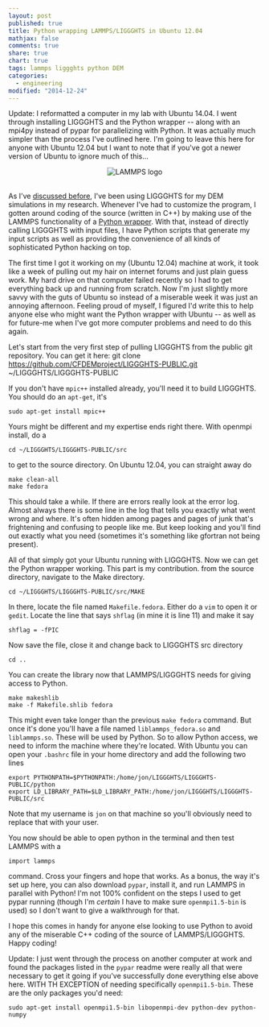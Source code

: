```yaml
---
layout: post
published: true
title: Python wrapping LAMMPS/LIGGGHTS in Ubuntu 12.04
mathjax: false
comments: true
share: true
chart: true
tags: lammps liggghts python DEM
categories: 
  - engineering
modified: "2014-12-24"
---
```


Update: I reformatted a computer in my lab with Ubuntu 14.04. I went through installing LIGGGHTS and the Python wrapper -- along with an mpi4py instead of pypar for parallelizing with Python. It was actually much simpler than the process I've outlined here. I'm going to leave this here for anyone with Ubuntu 12.04 but I want to note that if you've got a newer version of Ubuntu to ignore much of this...

<div id="wrapper" style="width:100%; text-align:center">
    <img src="http://lammps.sandia.gov/movies/logo.gif" alt="LAMMPS logo" />
</div>
<br />

As I've [discussed before](http://jon.vanlew.net/tag/liggghts.html), I've been using LIGGGHTS for my DEM simulations in my research. Whenever I've had to customize the program, I gotten around coding of the source (written in C++) by making use of the LAMMPS functionality of a [Python wrapper](http://lammps.sandia.gov/doc/Section_python.html). With that, instead of directly calling LIGGGHTS with input files, I have Python scripts that generate my input scripts as well as providing the convenience of all kinds of sophisticated Python hacking on top.

The first time I got it working on my (Ubuntu 12.04) machine at work, it took like a week of pulling out my hair on internet forums and just plain guess work. My hard drive on that computer failed recently so I had to get everything back up and running from scratch. Now I'm just slightly more savvy with the guts of Ubuntu so instead of a miserable week it was just an annoying afternoon. Feeling proud of myself, I figured I'd write this to help anyone else who might want the Python wrapper with Ubuntu -- as well as for future-me when I've got more computer problems and need to do this again.

Let's start from the very first step of pulling LIGGGHTS from the public git repository. You can get it here:
    git clone https://github.com/CFDEMproject/LIGGGHTS-PUBLIC.git ~/LIGGGHTS/LIGGGHTS-PUBLIC

If you don't have `mpic++` installed already, you'll need it to build LIGGGHTS. You should do an `apt-get`, it's 

    sudo apt-get install mpic++

Yours might be different and my expertise ends right there. With openmpi install, do a

    cd ~/LIGGGHTS/LIGGGHTS-PUBLIC/src

to get to the source directory. On Ubuntu 12.04, you can straight away do 

	make clean-all
	make fedora

This should take a while. If there are errors really look at the error log. Almost always there is some line in the log that tells you exactly what went wrong and where. It's often hidden among pages and pages of junk that's frightening and confusing to people like me. But keep looking and you'll find out exactly what you need (sometimes it's something like gfortran not being present).

All of that simply got your Ubuntu running with LIGGGHTS. Now we can get the Python wrapper working. This part is my contribution. from the source directory, navigate to the Make directory.

	cd ~/LIGGGHTS/LIGGGHTS-PUBLIC/src/MAKE

In there, locate the file named `Makefile.fedora`. Either do a `vim` to open it or `gedit`. Locate the line that says `shflag` (in mine it is line 11) and make it say

	shflag = -fPIC

Now save the file, close it and change back to LIGGGHTS src directory

	cd ..

You can create the library now that LAMMPS/LIGGGHTS needs for giving access to Python.

	make makeshlib
	make -f Makefile.shlib fedora

This might even take longer than the previous `make fedora` command. But once it's done you'll have a file named `liblammps_fedora.so` and `liblammps.so`. These will be used by Python. So to allow Python access, we need to inform the machine where they're located. With Ubuntu you can open your `.bashrc` file in your home directory and add the following two lines

	export PYTHONPATH=$PYTHONPATH:/home/jon/LIGGGHTS/LIGGGHTS-PUBLIC/python
	export LD_LIBRARY_PATH=$LD_LIBRARY_PATH:/home/jon/LIGGGHTS/LIGGGHTS-PUBLIC/src

Note that my username is `jon` on that machine so you'll obviously need to replace that with your user.

You now should be able to open python in the terminal and then test LAMMPS with a 

	import lammps

command. Cross your fingers and hope that works. As a bonus, the way it's set up here, you can also download `pypar`, install it, and run LAMMPS in parallel with Python! I'm not 100% confident on the steps I used to get pypar running (though I'm _certain_ I have to make sure `openmpi1.5-bin` is used) so I don't want to give a walkthrough for that.

I hope this comes in handy for anyone else looking to use Python to avoid any of the miserable C++ coding of the source of LAMMPS/LIGGGHTS. Happy coding!

Update: I just went through the process on another computer at work and found the packages listed in the `pypar` readme were really all that were necessary to get it going if you've successfully done everything else above here. WITH TH EXCEPTION of needing specifically `openmpi1.5-bin`. These are the only packages you'd need:

	sudo apt-get install openmpi1.5-bin libopenmpi-dev python-dev python-numpy